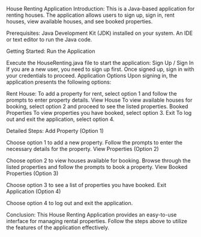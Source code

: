 House Renting Application Introduction:
This is a Java-based application for renting houses. The application allows users to sign up, sign in, rent houses, view available houses, and see booked properties.

Prerequisites:
Java Development Kit (JDK) installed on your system.
An IDE or text editor to run the Java code.

Getting Started:
Run the Application

Execute the HouseRenting.java file to start the application:
Sign Up / Sign In
If you are a new user, you need to sign up first. Once signed up, sign in with your credentials to proceed.
Application Options
Upon signing in, the application presents the following options:

Rent House:
To add a property for rent, select option 1 and follow the prompts to enter property details.
View House
To view available houses for booking, select option 2 and proceed to see the listed properties.
Booked Properties
To view properties you have booked, select option 3.
Exit
To log out and exit the application, select option 4.

Detailed Steps:
Add Property (Option 1)

Choose option 1 to add a new property.
Follow the prompts to enter the necessary details for the property.
View Properties (Option 2)

Choose option 2 to view houses available for booking.
Browse through the listed properties and follow the prompts to book a property.
View Booked Properties (Option 3)

Choose option 3 to see a list of properties you have booked.
Exit Application (Option 4)

Choose option 4 to log out and exit the application.

Conclusion:
This House Renting Application provides an easy-to-use interface for managing rental properties. Follow the steps above to utilize the features of the application effectively.

